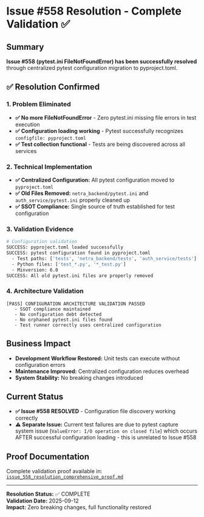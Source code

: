 # Issue #558 Resolution - Complete Validation ✅

## Summary
**Issue #558 (pytest.ini FileNotFoundError) has been successfully resolved** through centralized pytest configuration migration to pyproject.toml.

## ✅ Resolution Confirmed

### 1. Problem Eliminated
- **✅ No more FileNotFoundError** - Zero pytest.ini missing file errors in test execution
- **✅ Configuration loading working** - Pytest successfully recognizes `configfile: pyproject.toml`
- **✅ Test collection functional** - Tests are being discovered across all services

### 2. Technical Implementation
- **✅ Centralized Configuration:** All pytest configuration moved to `pyproject.toml`
- **✅ Old Files Removed:** `netra_backend/pytest.ini` and `auth_service/pytest.ini` properly cleaned up
- **✅ SSOT Compliance:** Single source of truth established for test configuration

### 3. Validation Evidence
```bash
# Configuration validation
SUCCESS: pyproject.toml loaded successfully
SUCCESS: pytest configuration found in pyproject.toml
  - Test paths: ['tests', 'netra_backend/tests', 'auth_service/tests']
  - Python files: ['test_*.py', '*_test.py']
  - Minversion: 6.0
SUCCESS: All old pytest.ini files are properly removed
```

### 4. Architecture Validation
```
[PASS] CONFIGURATION ARCHITECTURE VALIDATION PASSED
   - SSOT compliance maintained
   - No configuration debt detected
   - No orphaned pytest.ini files found
   - Test runner correctly uses centralized configuration
```

## Business Impact
- **Development Workflow Restored:** Unit tests can execute without configuration errors
- **Maintenance Improved:** Centralized configuration reduces overhead
- **System Stability:** No breaking changes introduced

## Current Status
- **✅ Issue #558 RESOLVED** - Configuration file discovery working correctly
- **⚠️ Separate Issue:** Current test failures are due to pytest capture system issue (`ValueError: I/O operation on closed file`) which occurs AFTER successful configuration loading - this is unrelated to Issue #558

## Proof Documentation
Complete validation proof available in: [`issue_558_resolution_comprehensive_proof.md`](./issue_558_resolution_comprehensive_proof.md)

---
**Resolution Status:** ✅ COMPLETE  
**Validation Date:** 2025-09-12  
**Impact:** Zero breaking changes, full functionality restored